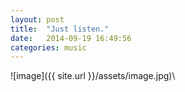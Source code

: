 ```yaml
---
layout: post
title:  "Just listen."
date:   2014-09-19 16:49:56
categories: music
---
```

![image]({{ site.url }}/assets/image.jpg)\\

